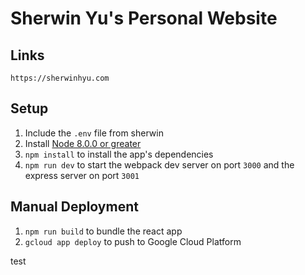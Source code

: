 # Sherwin Yu's Personal Website

## **Links**

`https://sherwinhyu.com`

## **Setup**

1. Include the `.env` file from sherwin
2. Install [Node 8.0.0 or greater](https://nodejs.org)
3. `npm install` to install the app's dependencies
4. `npm run dev` to start the webpack dev server on port `3000` and the express server on port `3001`

## **Manual Deployment**

1. `npm run build` to bundle the react app
2. `gcloud app deploy` to push to Google Cloud Platform

test
